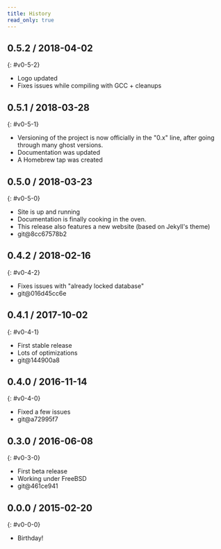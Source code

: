 ```yaml
---
title: History
read_only: true
---
```



## 0.5.2 / 2018-04-02
{: #v0-5-2}

- Logo updated
- Fixes issues while compiling with GCC + cleanups


## 0.5.1 / 2018-03-28
{: #v0-5-1}

- Versioning of the project is now officially in the "0.x" line, after going
  through many ghost versions.
- Documentation was updated
- A Homebrew tap was created


## 0.5.0 / 2018-03-23
{: #v0-5-0}

- Site is up and running
- Documentation is finally cooking in the oven.
- This release also features a new website (based on Jekyll's theme)
- git@8cc67578b2


## 0.4.2 / 2018-02-16
{: #v0-4-2}

- Fixes issues with "already locked database"
- git@016d45cc6e


## 0.4.1 / 2017-10-02
{: #v0-4-1}

- First stable release
- Lots of optimizations
- git@144900a8


## 0.4.0 / 2016-11-14
{: #v0-4-0}

- Fixed a few issues
- git@a72995f7


## 0.3.0 / 2016-06-08
{: #v0-3-0}

- First beta release
- Working under FreeBSD
- git@461ce941


## 0.0.0 / 2015-02-20
{: #v0-0-0}

- Birthday!
